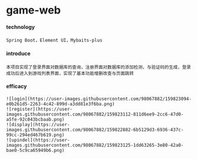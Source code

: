 # game-web

#### technology
    Spring Boot，Element UI，Mybaits-plus

#### introduce
    本项目实现了登录界面对数据库的查询，注册界面对数据库的添加检测，与验证码的生成，登录成功后进入到游戏列表界面，实现了基本功能增删改查与页面跳转

#### efficacy
    ![login](https://user-images.githubusercontent.com/98067882/159823094-e0b261d5-2263-4c42-899d-a3dd81e3f6ba.png)
    ![register](https://user-images.githubusercontent.com/98067882/159823112-811d6ee9-2cc6-47d0-a5fe-92c043bcbaab.png)
    ![display](https://user-images.githubusercontent.com/98067882/159822882-6b5129d3-6936-437c-99cc-294ed467b619.png)
    ![upindel](https://user-images.githubusercontent.com/98067882/159823125-1dd63265-3e80-42a0-bae0-5c9ca65949b6.png)
